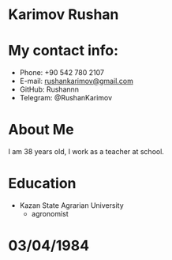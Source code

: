 # Karimov Rushan
# My contact info:
- Phone: +90 542 780 2107
- E-mail: rushankarimov@gmail.com
- GitHub: Rushannn
- Telegram: @RushanKarimov
# About Me
I am 38 years old, I work as a teacher at school.

# Education
* Kazan State Agrarian University
    - agronomist
# 03/04/1984

